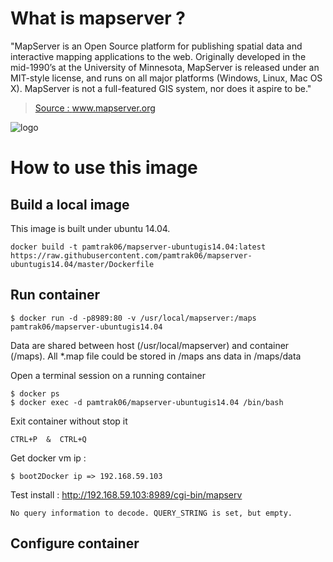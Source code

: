 # What is mapserver ?

"MapServer is an Open Source platform for publishing spatial data and interactive mapping applications to the web. Originally developed in the mid-1990’s at the University of Minnesota, MapServer is released under an MIT-style license, and runs on all major platforms (Windows, Linux, Mac OS X). MapServer is not a full-featured GIS system, nor does it aspire to be." 

> [Source : www.mapserver.org ](http://www.mapserver.org)

![logo](http://www.mapserver.org/_static/banner.png)

# How to use this image

## Build a local image

This image is built under ubuntu 14.04.
```
docker build -t pamtrak06/mapserver-ubuntugis14.04:latest https://raw.githubusercontent.com/pamtrak06/mapserver-ubuntugis14.04/master/Dockerfile
```

## Run container

```
$ docker run -d -p8989:80 -v /usr/local/mapserver:/maps pamtrak06/mapserver-ubuntugis14.04
```

Data are shared between host (/usr/local/mapserver) and container (/maps).
All *.map file could be stored in /maps ans data in /maps/data

Open a terminal session on a running container
```
$ docker ps
$ docker exec -d pamtrak06/mapserver-ubuntugis14.04 /bin/bash
```

Exit container without stop it
```
CTRL+P  &  CTRL+Q
```

Get docker vm ip : 
```
$ boot2Docker ip => 192.168.59.103
```

Test install : http://192.168.59.103:8989/cgi-bin/mapserv

```
No query information to decode. QUERY_STRING is set, but empty.
```

## Configure container

